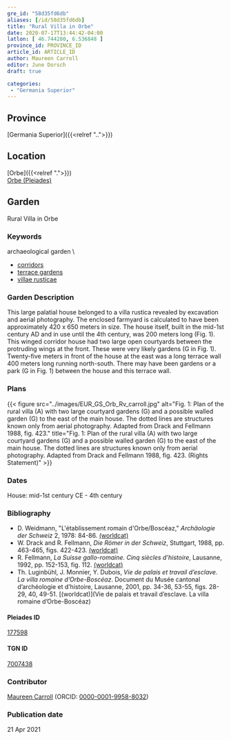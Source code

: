 ```yaml
---
gre_id: "58d35fd6db"
aliases: [/id/58d35fd6db]
title: "Rural Villa in Orbe"
date: 2020-07-17T13:44:42-04:00
latlon: [ 46.744280, 6.536848 ]
province_id: PROVINCE_ID
article_id: ARTICLE_ID
author: Maureen Carroll
editor: June Dorsch
draft: true

categories:
 - "Germania Superior"
---
```


## Province

[Germania Superior]({{<relref "..">}})  

<!--### Province Description-->

<!-- DESCRIPTION -->


## Location

[Orbe]({{<relref ".">}}) \
[Orbe (Pleiades)](https://pleiades.stoa.org/places/177598)

<!--### Location Description-->

<!-- LEAVE THIS BLANK FOR NOW -->

<!--## Sublocation-->

<!--
[AREA WITHIN LOCATION, LIKE “PALATINE HILL”](GEOREFERENCE LINK)
A sublocation is any area larger than an individual garden, but located within a location. I would always try to include a link to a controlled vocabulary here if possible. This ID may well be different from the Garden ID, e.g., Pompeii versus a Garden in one of the houses which has its own Pleiades ID.
-->

<!--### Sublocation Description-->

<!-- DESCRIPTION -->

## Garden

Rural Villa in Orbe

### Keywords

archaeological garden \

- [corridors](http://vocab.getty.edu/page/aat/300004294)
- [terrace gardens](http://vocab.getty.edu/page/aat/300404778)
- [villae rusticae](http://vocab.getty.edu/page/aat/300005518)

### Garden Description

This large palatial house belonged to a villa rustica revealed by excavation and aerial photography. The enclosed farmyard is calculated to have been approximately 420 x 650 meters in size. The house itself, built in the mid-1st century AD and in use until the 4th century, was 200 meters long (Fig. 1). This winged corridor house had two large open courtyards between the protruding wings at the front. These were very likely gardens (G in Fig. 1). Twenty-five meters in front of the house at the east was a long terrace wall 400 meters long running north-south. There may have been gardens or a park (G in Fig. 1) between the house and this terrace wall.

<!--### Maps-->

<!--
{{< figure src="../images/image_name.ext" alt="alt_text" title="CAPTION" >}}
-->

### Plans

{{< figure src="../images/EUR_GS_Orb_Rv_carroll.jpg" alt="Fig. 1: Plan of the rural villa (A) with two large courtyard gardens (G) and a possible walled garden (G) to the east of the main house. The dotted lines are structures known only from aerial photography. Adapted from Drack and Fellmann 1988, fig. 423." title="Fig. 1: Plan of the rural villa (A) with two large courtyard gardens (G) and a possible walled garden (G) to the east of the main house. The dotted lines are structures known only from aerial photography. Adapted from Drack and Fellmann 1988, fig. 423. (Rights Statement)" >}}

<!--### Images-->

<!--
{{< figure src="../images/image_name.ext" alt="alt_text" title="CAPTION" >}}
-->

### Dates

House: mid-1st century CE - 4th century

### Bibliography

* D. Weidmann, "L'établissement romain d'Orbe/Boscéaz," *Archäologie der Schweiz* 2, 1978: 84-86. [(worldcat)](http://www.worldcat.org/oclc/715629881)
* W. Drack and R. Fellmann, *Die Römer in der Schweiz*, Stuttgart, 1988, pp. 463-465, figs. 422-423. [(worldcat)](http://www.worldcat.org/oclc/639129078)
* R. Fellmann, *La Suisse gallo-romaine. Cinq siècles d’histoire*, Lausanne, 1992, pp. 152-153, fig. 112. [(worldcat)](http://www.worldcat.org/oclc/28038264)
* Th. Luginbühl, J. Monnier, Y. Dubois, *Vie de palais et travail d’esclave. La villa romaine d’Orbe-Boscéaz*. Document du Musée cantonal d’archéologie et d’histoire, Lausanne, 2001, pp. 34-36, 53-55, figs. 28-29, 40, 49-51. [(worldcat)](Vie de palais et travail d’esclave. La villa romaine d’Orbe-Boscéaz)

<!--#### Periodo ID-->

<!-- [PERIODO_ID](https://pleiades.stoa.org/places/PLEIADES_ID) -->

#### Pleiades ID

[177598](https://pleiades.stoa.org/places/177598)

#### TGN ID

[7007438](http://vocab.getty.edu/page/tgn/7007438)

### Contributor

[Maureen Carroll](https://www.sheffield.ac.uk/archaeology/our-people/academic-staff/maureen-carroll) (ORCID: [0000-0001-9958-8032](https://orcid.org/0000-0001-9958-8032))

### Publication date


21 Apr 2021

<!--### Related articles-->

<!-- Links to other related articles. Leave blank for now -->